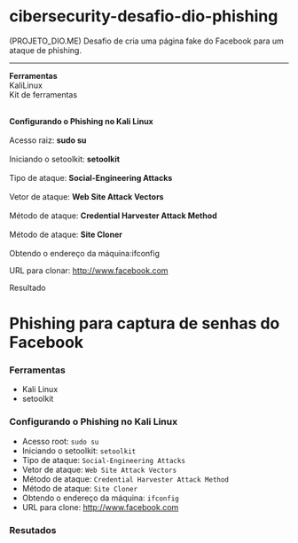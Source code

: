 # cibersecurity-desafio-dio-phishing
(PROJETO_DIO.ME) Desafio de cria uma página fake do Facebook para um ataque de phishing.
<hr></hr>
<b>Ferramentas</b>
<br>KaliLinux</br>
Kit de ferramentas

<b><br>Configurando o Phishing no Kali Linux</b><br>
<br>Acesso raiz: <b>sudo su</b></br>
<br>Iniciando o setoolkit: <b>setoolkit</b></br>
<br>Tipo de ataque: <b>Social-Engineering Attacks</b></br>
<br>Vetor de ataque: <b>Web Site Attack Vectors</b></br>
<br>Método de ataque: <b>Credential Harvester Attack Method</b></br>
<br>Método de ataque: <b>Site Cloner</b></br>
<br>Obtendo o endereço da máquina:ifconfig</br>

URL para clonar: http://www.facebook.com

Resultado


# Phishing para captura de senhas do Facebook

### Ferramentas

- Kali Linux
- setoolkit

### Configurando o Phishing no Kali Linux

- Acesso root: ``` sudo su ```
- Iniciando o setoolkit: ``` setoolkit ```
- Tipo de ataque: ``` Social-Engineering Attacks ```
- Vetor de ataque: ``` Web Site Attack Vectors ```
- Método de ataque: ```Credential Harvester Attack Method ```
- Método de ataque: ``` Site Cloner ```
- Obtendo o endereço da máquina: ``` ifconfig ```
- URL para clone: http://www.facebook.com

### Resutados
